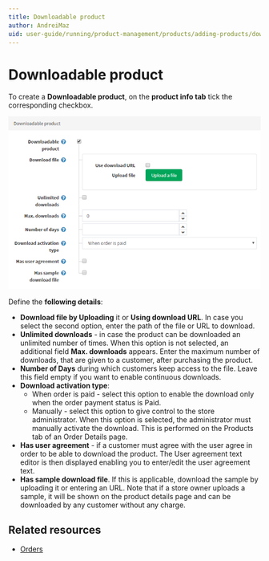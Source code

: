 ```yaml
---
title: Downloadable product
author: AndreiMaz
uid: user-guide/running/product-management/products/adding-products/downloadable-products
---
```

# Downloadable product

To create a **Downloadable product**, on the **product info tab** tick the corresponding checkbox.

![](_static/downloadable-product/DownloadableProduct.png)

Define the **following details**:

- **Download file by Uploading** it or **Using download URL**. In case you select the second option, enter the path of the file or URL to download.
- **Unlimited downloads** - in case the product can be downloaded an unlimited number of times. When this option is not selected, an additional field **Max. downloads** appears. Enter the maximum number of downloads, that are given to a customer, after purchasing the product.
- **Number of Days** during which customers keep access to the file. Leave this field empty if you want to enable continuous downloads. 
- **Download activation type**:
    - When order is paid - select this option to enable the download only when the order payment status is Paid.
    - Manually - select this option to give control to the store administrator. When this option is selected, the administrator must manually activate the download. This is performed on the Products tab of an Order Details page.
- **Has user agreement** - if a customer must agree with the user agree in order to be able to download the product. The User agreement text editor is then displayed enabling you to enter/edit the user agreement text.
- **Has sample download file**. If this is applicable, download the sample by uploading it or entering an URL. Note that if a store owner uploads a sample, it will be shown on the product details page and can be downloaded by any customer without any charge.

## Related resources

* [Orders](xref:user-guide/running/order-management/orders/index)

